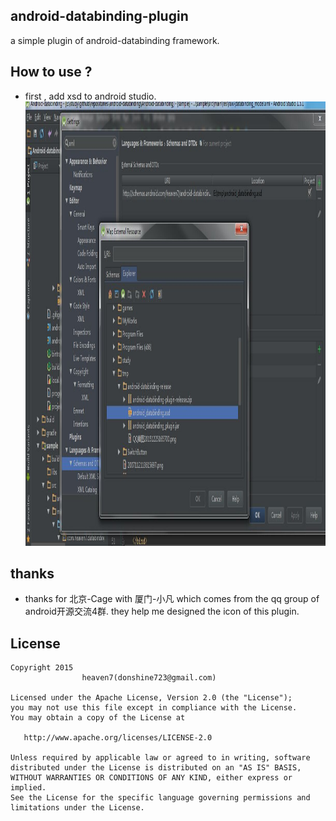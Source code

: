 ## android-databinding-plugin
a simple plugin of android-databinding framework.

## How to use ?
- first , add xsd to android studio.
  <img src="/2.jpg" alt="Demo Screen Capture" width="1163px" height="711px"/>

## thanks
- thanks for 北京-Cage with 厦门-小凡 which comes from the qq group of android开源交流4群.
   they help me designed the icon of this plugin. 


## License

    Copyright 2015   
                    heaven7(donshine723@gmail.com)

    Licensed under the Apache License, Version 2.0 (the "License");
    you may not use this file except in compliance with the License.
    You may obtain a copy of the License at

       http://www.apache.org/licenses/LICENSE-2.0

    Unless required by applicable law or agreed to in writing, software
    distributed under the License is distributed on an "AS IS" BASIS,
    WITHOUT WARRANTIES OR CONDITIONS OF ANY KIND, either express or implied.
    See the License for the specific language governing permissions and
    limitations under the License.



